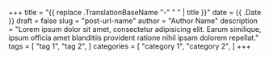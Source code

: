 +++
title = "{{ replace .TranslationBaseName "-" " " | title }}"
date = {{ .Date }}
draft = false
slug = "post-url-name"
author = "Author Name"
description = "Lorem ipsum dolor sit amet, consectetur adipisicing elit. Earum similique, ipsum officia amet blanditiis provident ratione nihil ipsam dolorem repellat."
tags = [
    "tag 1",
    "tag 2",
]
categories = [
    "category 1",
    "category 2",
]
+++
